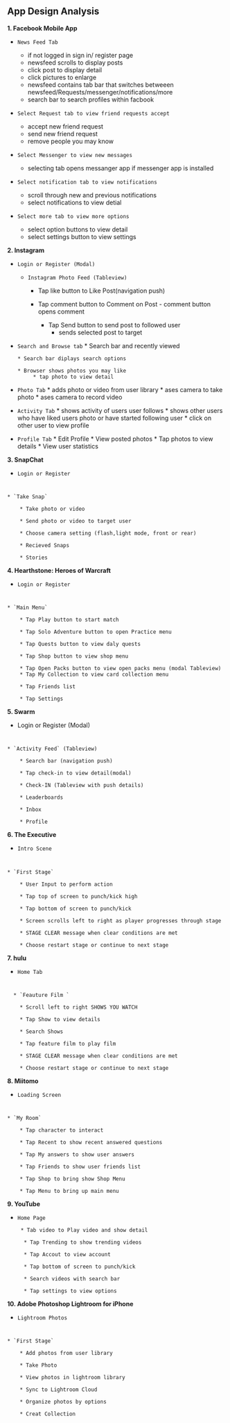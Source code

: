 ## App Design Analysis
**1. Facebook Mobile App**  

* `News Feed Tab 
 `
   	* if not logged in sign in/ register page
   	* newsfeed scrolls to display posts
   	* click post to display detail
   	* click pictures to enlarge
   	* newsfeed contains tab bar that switches betweeen 
      newsfeed/Requests/messenger/notifications/more
   * search bar to search profiles within facbook
      

* `Select Request tab to view friend requests accept`
	* accept new friend request 
	* send new friend request
	* remove people you may know
	

* `Select Messenger to view new messages`

	* selecting tab opens messanger app if messenger app is installed
* `Select notification tab to view notifications`
	* scroll through new and previous notifications
	* select notifications to view detial

* `Select more tab to view more options`
	* select option buttons to view detail
	* select settings button to view settings


	

**2. Instagram**


* `Login or Register (Modal)`

  * `Instagram Photo Feed (Tableview)`

     * Tap like button to Like Post(navigation push)

	  * Tap comment button to Comment on Post
		  	- comment button opens comment

		* Tap Send button to send post to followed user 
			- sends selected post to target 
 * `Search and Browse tab`
	   * Search bar and recently viewed 
	   
	   * Search bar diplays search options
	   
	   * Browser shows photos you may like 
	   		* tap photo to view detail 
 * `Photo Tab`
 		* adds photo or video from user library
 		* ases camera to take photo
 		* ases camera to record video 
 * `Activity Tab`
 		* shows activity of users user follows
 		* shows other users who have liked users photo or have started following user
 		* click on other user to view profile
 * `Profile Tab`
 		* Edit Profile
 		* View posted photos
 		* Tap photos to view details
 		* View user statistics 		 
	   			 		

		
**3. SnapChat**

* `Login or Register` 
#
	* `Take Snap` 

		* Take photo or video 

		* Send photo or video to target user 

		* Choose camera setting (flash,light mode, front or rear) 

		* Recieved Snaps  

		* Stories 		

**4. Hearthstone: Heroes of Warcraft**

* `Login or Register` 
#
	* `Main Menu` 

		* Tap Play button to start match

		* Tap Solo Adventure button to open Practice menu 

		* Tap Quests button to view daly quests 

		* Tap Shop button to view shop menu 

		* Tap Open Packs button to view open packs menu (modal Tableview)
		* Tap My Collection to view card collection menu
		
		* Tap Friends list
		 
		* Tap Settings	

**5. Swarm**

* Login or Register (Modal)
#
	* `Activity Feed` (Tableview)

		* Search bar (navigation push)

		* Tap check-in to view detail(modal)

		* Check-IN (Tableview with push details)

		* Leaderboards 

		* Inbox

		* Profile 	
		
		
		
**6. The Executive**

* `Intro Scene` 
#
	* `First Stage` 

		* User Input to perform action

		* Tap top of screen to punch/kick high

		* Tap bottom of screen to punch/kick 
      
		* Screen scrolls left to right as player progresses through stage

		* STAGE CLEAR message when clear conditions are met

		* Choose restart stage or continue to next stage 	
		
		
**7. hulu**

* `Home Tab` 
#
	  * `Feauture Film `

		* Scroll left to right SHOWS YOU WATCH
		
		* Tap Show to view details

		* Search Shows
      
		* Tap feature film to play film

		* STAGE CLEAR message when clear conditions are met

		* Choose restart stage or continue to next stage 

		
			
**8. Miitomo**

* `Loading Screen` 
#
	* `My Room` 

		* Tap character to interact 

		* Tap Recent to show recent answered questions

		* Tap My answers to show user answers 
      
		* Tap Friends to show user friends list

		* Tap Shop to bring show Shop Menu

		* Tap Menu to bring up main menu  	
				
		
		
		
**9. YouTube**

* `Home Page` 

	   * Tab video to Play video and show detail 

		* Tap Trending to show trending videos

		* Tap Accout to view account 

		* Tap bottom of screen to punch/kick 
      
		* Search videos with search bar

		* Tap settings to view options

		
		
**10. Adobe Photoshop Lightroom for iPhone**

* `Lightroom Photos` 
#
	* `First Stage` 

		* Add photos from user library

		* Take Photo

		* View photos in lightroom library
      
		* Sync to Lightroom Cloud

		* Organize photos by options

		* Creat Collection	
						